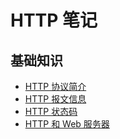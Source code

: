 # HTTP 笔记

## 基础知识

* [HTTP 协议简介](./http协议简介.md)
* [HTTP 报文信息](./http报文信息.md)
* [HTTP 状态码](./http状态码.md)
* [HTTP 和 Web 服务器](./http和web服务器.md)